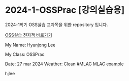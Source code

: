 # 2024-1-OSSPrac [강의실습용]
2024-1학기 OSS실습 교과목을 위한 repository 입니다.

[OSS실습 전자책 바로가기](https://wikidocs.net/book/13835)

My Name: Hyunjong Lee

My Class: OSSPrac

Date: 27 mar 2024
Weather: Clean
#MLAC
MLAC example 

hjlee